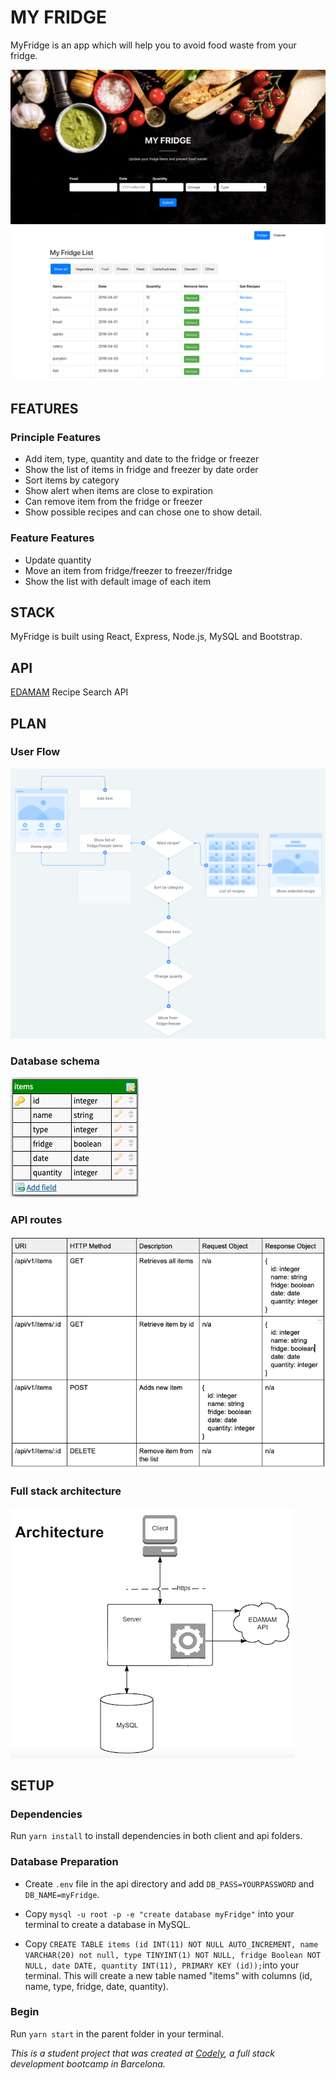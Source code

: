 # MY FRIDGE
MyFridge is an app which will help you to avoid food waste from your fridge.

![Image of App](readme/MyFridgeScreenshot.png)


## FEATURES
  ### Principle Features
  - Add item, type, quantity and date to the fridge or freezer
  - Show the list of items in fridge and freezer by date order
  - Sort items by category
  - Show alert when items are close to expiration
  - Can remove item from the fridge or freezer
  - Show possible recipes and can chose one to show detail.

  ### Feature Features
  - Update quantity
  - Move an item from fridge/freezer to freezer/fridge
  - Show the list with default image of each item


## STACK
MyFridge is built using React, Express, Node.js, MySQL and Bootstrap.


## API
[EDAMAM](https://developer.edamam.com/edamam-docs-recipe-api) Recipe Search API


## PLAN
  ### User Flow
  
   ![Image of userFlow](readme/userFlow.png)
  
  ### Database schema
  
   ![Image of Database](readme/Database.png)

  ### API routes
  
   ![Image of Routes](readme/APIRoutes.png)
  
  ### Full stack architecture
  
   ![Image of architecture](readme/architecture.png)


## SETUP

### Dependencies
Run `yarn install` to install dependencies in both client and api folders.

### Database Preparation
- Create `.env` file in the api directory and add `DB_PASS=YOURPASSWORD` and `DB_NAME=myFridge`.

- Copy `mysql -u root -p -e "create database myFridge"` into your terminal to create a database in MySQL.

- Copy `CREATE TABLE items (id INT(11) NOT NULL AUTO_INCREMENT, name VARCHAR(20) not null, type TINYINT(1) NOT NULL, fridge Boolean NOT NULL, date DATE, quantity INT(11), PRIMARY KEY (id));`into your terminal. This will create a new table named "items" with columns (id, name, type, fridge, date, quantity).

### Begin
Run `yarn start` in the parent folder in your terminal.


_This is a student project that was created at [Codely](http://codely.tech), a full stack development bootcamp in Barcelona._


